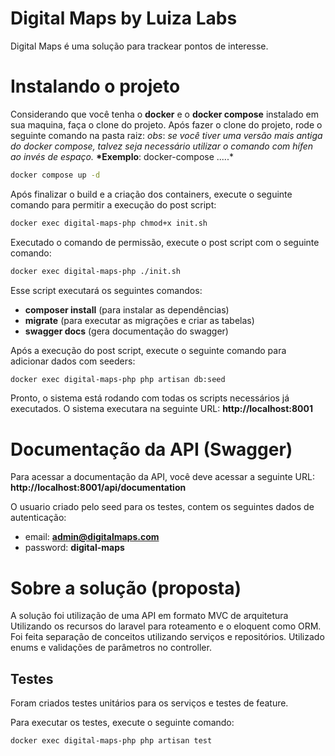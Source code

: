 # Digital Maps by Luiza Labs

Digital Maps é uma solução para trackear pontos de interesse.

# Instalando o projeto

Considerando que você tenha o **docker** e o **docker compose** instalado em sua maquina, faça o clone do projeto.
Após fazer o clone do projeto, rode o seguinte comando na pasta raiz:
_obs_: _se você tiver uma versão mais antiga do docker compose, talvez seja necessário utilizar o comando com hífen ao invés de espaço._
**\*Exemplo**: docker-compose .....\*

```bash
docker compose up -d
```

Após finalizar o build e a criação dos containers, execute o seguinte comando para permitir a execução do post script:

```bash
docker exec digital-maps-php chmod+x init.sh
```

Executado o comando de permissão, execute o post script com o seguinte comando:

```bash
docker exec digital-maps-php ./init.sh
```

Esse script executará os seguintes comandos:

-   **composer install** (para instalar as dependências)
-   **migrate** (para executar as migrações e criar as tabelas)
-   **swagger docs** (gera documentação do swagger)

Após a execução do post script, execute o seguinte comando para adicionar dados com seeders:

```bash
docker exec digital-maps-php php artisan db:seed
```

Pronto, o sistema está rodando com todas os scripts necessários já executados.
O sistema executara na seguinte URL: **http://localhost:8001**

# Documentação da API (Swagger)

Para acessar a documentação da API, você deve acessar a seguinte URL: **http://localhost:8001/api/documentation**

O usuario criado pelo seed para os testes, contem os seguintes dados de autenticação:

-   email: **admin@digitalmaps.com**
-   password: **digital-maps**

# Sobre a solução (proposta)

A solução foi utilização de uma API em formato MVC de arquitetura
Utilizando os recursos do laravel para roteamento e o eloquent como ORM.
Foi feita separação de conceitos utilizando serviços e repositórios.
Utilizado enums e validações de parâmetros no controller.

## Testes

Foram criados testes unitários para os serviços e testes de feature.

Para executar os testes, execute o seguinte comando:

```sh
docker exec digital-maps-php php artisan test
```
